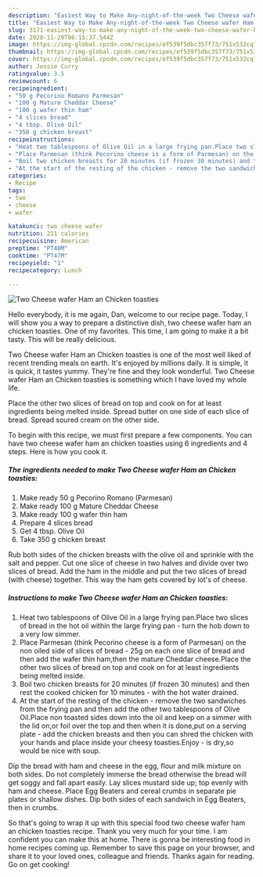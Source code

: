 ```yaml
---
description: "Easiest Way to Make Any-night-of-the-week Two Cheese wafer Ham an Chicken toasties"
title: "Easiest Way to Make Any-night-of-the-week Two Cheese wafer Ham an Chicken toasties"
slug: 3171-easiest-way-to-make-any-night-of-the-week-two-cheese-wafer-ham-an-chicken-toasties
date: 2020-11-20T06:15:37.544Z
image: https://img-global.cpcdn.com/recipes/ef539f5dbc357f73/751x532cq70/two-cheese-wafer-ham-an-chicken-toasties-recipe-main-photo.jpg
thumbnail: https://img-global.cpcdn.com/recipes/ef539f5dbc357f73/751x532cq70/two-cheese-wafer-ham-an-chicken-toasties-recipe-main-photo.jpg
cover: https://img-global.cpcdn.com/recipes/ef539f5dbc357f73/751x532cq70/two-cheese-wafer-ham-an-chicken-toasties-recipe-main-photo.jpg
author: Jessie Curry
ratingvalue: 3.5
reviewcount: 6
recipeingredient:
- "50 g Pecorino Romano Parmesan"
- "100 g Mature Cheddar Cheese"
- "100 g wafer thin ham"
- "4 slices bread"
- "4 tbsp. Olive Oil"
- "350 g chicken breast"
recipeinstructions:
- "Heat two tablespoons of Olive Oil in a large frying pan.Place two slices of bread in the hot oil within the large frying pan - turn the hob down to a very low simmer."
- "Place Parmesan (think Pecorino cheese is a form of Parmesan) on the non oiled side of slices of bread - 25g on each one slice of bread and then add the wafer thin ham,then the mature Cheddar cheese.Place the other two slices of bread on top and cook on for at least ingredients being melted inside."
- "Boil two chicken breasts for 20 minutes (if frozen 30 minutes) and then rest the cooked chicken for 10 minutes - with the hot water drained."
- "At the start of the resting of the chicken - remove the two sandwiches from the frying pan and then add the other two tablespoons of Olive Oil.Place non toasted sides down into the oil and keep on a simmer with the lid on,or foil over the top and then when it is done,put on a serving plate - add the chicken breasts and then you can shred the chicken with your hands and place inside your cheesy toasties.Enjoy - is dry,so would be nice with soup."
categories:
- Recipe
tags:
- two
- cheese
- wafer

katakunci: two cheese wafer 
nutrition: 211 calories
recipecuisine: American
preptime: "PT40M"
cooktime: "PT47M"
recipeyield: "1"
recipecategory: Lunch

---
```



![Two Cheese wafer Ham an Chicken toasties](https://img-global.cpcdn.com/recipes/ef539f5dbc357f73/751x532cq70/two-cheese-wafer-ham-an-chicken-toasties-recipe-main-photo.jpg)

Hello everybody, it is me again, Dan, welcome to our recipe page. Today, I will show you a way to prepare a distinctive dish, two cheese wafer ham an chicken toasties. One of my favorites. This time, I am going to make it a bit tasty. This will be really delicious.

Two Cheese wafer Ham an Chicken toasties is one of the most well liked of recent trending meals on earth. It's enjoyed by millions daily. It is simple, it is quick, it tastes yummy. They're fine and they look wonderful. Two Cheese wafer Ham an Chicken toasties is something which I have loved my whole life.

Place the other two slices of bread on top and cook on for at least ingredients being melted inside. Spread butter on one side of each slice of bread. Spread soured cream on the other side.


To begin with this recipe, we must first prepare a few components. You can have two cheese wafer ham an chicken toasties using 6 ingredients and 4 steps. Here is how you cook it.

<!--inarticleads1-->

##### The ingredients needed to make Two Cheese wafer Ham an Chicken toasties:

1. Make ready 50 g Pecorino Romano (Parmesan)
1. Make ready 100 g Mature Cheddar Cheese
1. Make ready 100 g wafer thin ham
1. Prepare 4 slices bread
1. Get 4 tbsp. Olive Oil
1. Take 350 g chicken breast


Rub both sides of the chicken breasts with the olive oil and sprinkle with the salt and pepper. Cut one slice of cheese in two halves and divide over two slices of bread. Add the ham in the middle and put the two slices of bread (with cheese) together. This way the ham gets covered by lot&#39;s of cheese. 

<!--inarticleads2-->

##### Instructions to make Two Cheese wafer Ham an Chicken toasties:

1. Heat two tablespoons of Olive Oil in a large frying pan.Place two slices of bread in the hot oil within the large frying pan - turn the hob down to a very low simmer.
1. Place Parmesan (think Pecorino cheese is a form of Parmesan) on the non oiled side of slices of bread - 25g on each one slice of bread and then add the wafer thin ham,then the mature Cheddar cheese.Place the other two slices of bread on top and cook on for at least ingredients being melted inside.
1. Boil two chicken breasts for 20 minutes (if frozen 30 minutes) and then rest the cooked chicken for 10 minutes - with the hot water drained.
1. At the start of the resting of the chicken - remove the two sandwiches from the frying pan and then add the other two tablespoons of Olive Oil.Place non toasted sides down into the oil and keep on a simmer with the lid on,or foil over the top and then when it is done,put on a serving plate - add the chicken breasts and then you can shred the chicken with your hands and place inside your cheesy toasties.Enjoy - is dry,so would be nice with soup.


Dip the bread with ham and cheese in the egg, flour and milk mixture on both sides. Do not completely immerse the bread otherwise the bread will get soggy and fall apart easily. Lay slices mustard side up; top evenly with ham and cheese. Place Egg Beaters and cereal crumbs in separate pie plates or shallow dishes. Dip both sides of each sandwich in Egg Beaters, then in crumbs. 

So that's going to wrap it up with this special food two cheese wafer ham an chicken toasties recipe. Thank you very much for your time. I am confident you can make this at home. There is gonna be interesting food in home recipes coming up. Remember to save this page on your browser, and share it to your loved ones, colleague and friends. Thanks again for reading. Go on get cooking!
